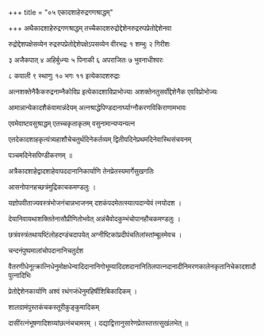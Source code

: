 +++
title = "०५ एकादशाहेरुद्रगणश्राद्धम्"

+++
अथैकादशाहेरुद्रगणश्राद्धम् तच्चैकादशरुद्रोद्देशेनरुद्ररुपप्रेतोद्देशेनवा

रुद्रोद्देशपक्षेसव्येन रुद्ररुपप्रेतोद्देशेपक्षेऽपसव्येन वीरभद्रः १ शम्भुः २ गिरीशः

३ अजैकपात् ४ अहिर्बुध्न्यः ५ पिनाकी ६ अपराजितः ७ भुवनाधीश्वरः

८ कपाली ९ स्थाणुः १० भगः ११ इत्येकादशरुद्राः

अत्नशक्तेनैकैकरुद्रनाम्नैकोविप्र इत्येकादशाविप्राभोज्याः अशक्तेनतुसर्वोद्देशेनैक एवविप्रोभोज्यः

आमान्नान्येकादशैकंवामान्नंदेयम् अत्नश्राद्धेपिण्डदानार्घ्याग्नौकरणविकिराणामभावः

एवमेवाष्टवसुश्राद्धम् एतच्चकृताकृतम् वसुनामान्यप्यन्यत्न

एतदेकादशाहकृत्यंत्र्यहाशौचेचतुर्थदिनेकर्तव्यम् द्वितीयदिनेप्रथमदिनेवास्थिसंचयनम्

पञ्चमदिनेसपिण्डीकरणम् ॥

अत्रैकादशाहेद्वादशाहेवापददानानिकार्याणि तेनप्रेतस्यमार्गेसुखगतिः

आसनोपानहच्छत्रंमुद्रिकाचकमण्डलुः ।

यज्ञोपवीताज्यवस्त्रंभोजनंचान्नभाजनम् दशकंपदमेतत्स्यात्पदान्येवं त्नयोदश ।

देयानिवायथाशक्तितेनासौप्रीणितोभवेत् अन्नंचैवोदकुम्भंचोपानहौचकमण्डलुः ।

छत्रंवस्त्रंतथायष्टिंलोहदण्डंचदापयेत् अग्नीष्टिकांप्रदीपंचतिलांस्तांम्बूलमेवच ।

चन्दनंपुष्पमालांचोपदानानिचतुर्दश

वैतरणीधेनूत्क्रात्निधेनुमोक्षधेन्वादिदानानिगोभूम्यादिदशदानानितिलपात्नदानादीनिमरणकालेनकृतानिचेकादशादौपुत्नादिभिः

प्रेतोद्देशेनकार्याणि अश्वं रथंगजंधेनुमहिर्षीशिबिकादिकम् ।

शालग्रामंपुस्तकंचकस्तूरीकुङ्कुमादिकम्

दासींरत्नंभूषणादिशय्यांछत्नंचचामरम् । दद्याद्वित्तानुसारेणप्रेतस्तत्तत्सुखंलभेत् ॥
